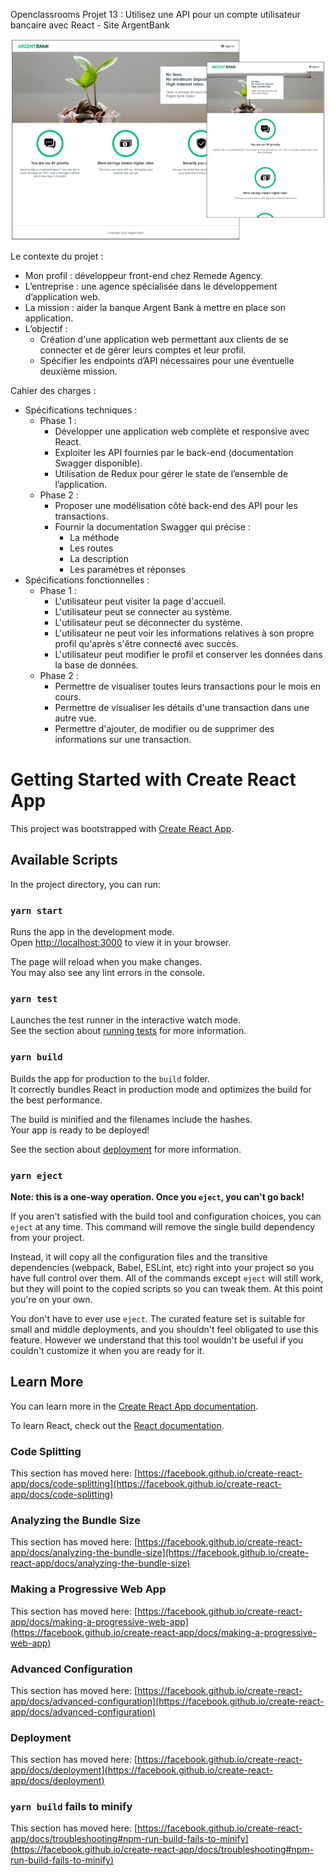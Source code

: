 Openclassrooms Projet 13 : Utilisez une API pour un compte utilisateur bancaire avec React - Site ArgentBank

![banner](./src/assets/argentbankbanner.png)

Le contexte du projet :

- Mon profil : développeur front-end chez Remede Agency.
- L’entreprise : une agence spécialisée dans le développement d’application web.
- La mission : aider la banque Argent Bank à mettre en place son application.
- L’objectif :
  - Création d'une application web permettant aux clients de se connecter et de gérer leurs comptes et leur profil.
  - Spécifier les endpoints d’API nécessaires pour une éventuelle deuxième mission.

Cahier des charges :

- Spécifications techniques :
  - Phase 1 :
    - Développer une application web complète et responsive avec React.
    - Exploiter les API fournies par le back-end (documentation Swagger disponible).
    - Utilisation de Redux pour gérer le state de l’ensemble de l’application.
  - Phase 2 :
    - Proposer une modélisation côté back-end des API pour les transactions.
    - Fournir la documentation Swagger qui précise :
      - La méthode
      - Les routes
      - La description
      - Les paramètres et réponses
- Spécifications fonctionnelles :
  - Phase 1 :
    - L'utilisateur peut visiter la page d'accueil.
    - L'utilisateur peut se connecter au système.
    - L'utilisateur peut se déconnecter du système.
    - L'utilisateur ne peut voir les informations relatives à son propre profil qu'après s'être connecté avec succès.
    - L'utilisateur peut modifier le profil et conserver les données dans la base de données.
  - Phase 2 :
    - Permettre de visualiser toutes leurs transactions pour le mois en cours.
    - Permettre de visualiser les détails d'une transaction dans une autre vue.
    - Permettre d'ajouter, de modifier ou de supprimer des informations sur une transaction.

# Getting Started with Create React App

This project was bootstrapped with [Create React App](https://github.com/facebook/create-react-app).

## Available Scripts

In the project directory, you can run:

### `yarn start`

Runs the app in the development mode.\
Open [http://localhost:3000](http://localhost:3000) to view it in your browser.

The page will reload when you make changes.\
You may also see any lint errors in the console.

### `yarn test`

Launches the test runner in the interactive watch mode.\
See the section about [running tests](https://facebook.github.io/create-react-app/docs/running-tests) for more information.

### `yarn build`

Builds the app for production to the `build` folder.\
It correctly bundles React in production mode and optimizes the build for the best performance.

The build is minified and the filenames include the hashes.\
Your app is ready to be deployed!

See the section about [deployment](https://facebook.github.io/create-react-app/docs/deployment) for more information.

### `yarn eject`

**Note: this is a one-way operation. Once you `eject`, you can't go back!**

If you aren't satisfied with the build tool and configuration choices, you can `eject` at any time. This command will remove the single build dependency from your project.

Instead, it will copy all the configuration files and the transitive dependencies (webpack, Babel, ESLint, etc) right into your project so you have full control over them. All of the commands except `eject` will still work, but they will point to the copied scripts so you can tweak them. At this point you're on your own.

You don't have to ever use `eject`. The curated feature set is suitable for small and middle deployments, and you shouldn't feel obligated to use this feature. However we understand that this tool wouldn't be useful if you couldn't customize it when you are ready for it.

## Learn More

You can learn more in the [Create React App documentation](https://facebook.github.io/create-react-app/docs/getting-started).

To learn React, check out the [React documentation](https://reactjs.org/).

### Code Splitting

This section has moved here: [https://facebook.github.io/create-react-app/docs/code-splitting](https://facebook.github.io/create-react-app/docs/code-splitting)

### Analyzing the Bundle Size

This section has moved here: [https://facebook.github.io/create-react-app/docs/analyzing-the-bundle-size](https://facebook.github.io/create-react-app/docs/analyzing-the-bundle-size)

### Making a Progressive Web App

This section has moved here: [https://facebook.github.io/create-react-app/docs/making-a-progressive-web-app](https://facebook.github.io/create-react-app/docs/making-a-progressive-web-app)

### Advanced Configuration

This section has moved here: [https://facebook.github.io/create-react-app/docs/advanced-configuration](https://facebook.github.io/create-react-app/docs/advanced-configuration)

### Deployment

This section has moved here: [https://facebook.github.io/create-react-app/docs/deployment](https://facebook.github.io/create-react-app/docs/deployment)

### `yarn build` fails to minify

This section has moved here: [https://facebook.github.io/create-react-app/docs/troubleshooting#npm-run-build-fails-to-minify](https://facebook.github.io/create-react-app/docs/troubleshooting#npm-run-build-fails-to-minify)
